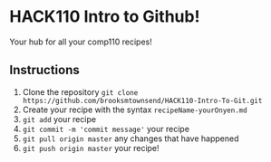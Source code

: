 # HACK110 Intro to Github!
Your hub for all your comp110 recipes!
## Instructions
1. Clone the repository `git clone https://github.com/brooksmtownsend/HACK110-Intro-To-Git.git`
2. Create your recipe with the syntax `recipeName-yourOnyen.md`
3. `git add` your recipe
4. `git commit -m 'commit message'` your recipe
5. `git pull origin master` any changes that have happened
6. `git push origin master` your recipe!
